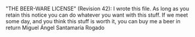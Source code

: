"THE BEER-WARE LICENSE" (Revision 42):
I wrote this file. As long as you retain this notice you
can do whatever you want with this stuff. If we meet some day, and you think
this stuff is worth it, you can buy me a beer in return Miguel Ángel Santamaría Rogado
